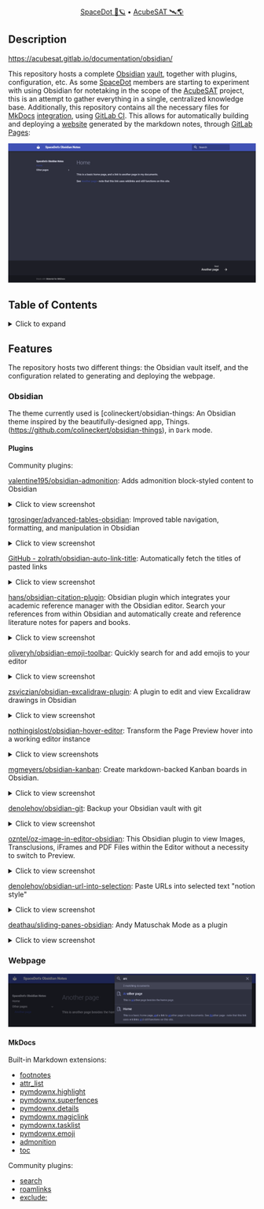 <div align="center">
<p>
    <a href="https://spacedot.gr/">SpaceDot 🌌🪐</a> &bull;
    <a href="https://acubesat.spacedot.gr/">AcubeSAT 🛰️🌎</a>
</p>
</div>

## Description

https://acubesat.gitlab.io/documentation/obsidian/

This repository hosts a complete [Obsidian](https://obsidian.md/) [vault](https://gitlab.com/acubesat/documentation/obsidian/-/tree/main/docs), together with plugins, configuration, etc.
As some [SpaceDot](https://spacedot.gr/) members are starting to experiment with using Obsidian for notetaking in the scope of the [AcubeSAT](https://acubesat.spacedot.gr/) project, this is an attempt to gather everything in a single, centralized knowledge base.
Additionally, this repository contains all the necessary files for [MkDocs](https://www.mkdocs.org/) [integration](https://gitlab.com/acubesat/documentation), using [GitLab CI](https://docs.gitlab.com/ee/ci/).
This allows for automatically building and deploying a [website](https://acubesat.gitlab.io/documentation/obsidian/) generated by the markdown notes, through [GitLab Pages](https://docs.gitlab.com/ee/user/project/pages/):

![index-example][index-example]

[index-example]: assets/webpage/example-index.png "Example index page layout"

## Table of Contents

<details>
<summary>Click to expand</summary>

[[_TOC_]]

</details>

## Features

The repository hosts two different things: the Obsidian vault itself, and the configuration related to generating and deploying the webpage.

### Obsidian

The theme currently used is [colineckert/obsidian-things: An Obsidian theme inspired by the beautifully-designed app, Things.(https://github.com/colineckert/obsidian-things), in `Dark` mode.

#### Plugins

Community plugins:

[valentine195/obsidian-admonition](https://github.com/valentine195/obsidian-admonition): Adds admonition block-styled content to Obsidian

<details>
<summary>Click to view screenshot</summary>

![plugin-admonition][plugin-admonition]

</details>

[tgrosinger/advanced-tables-obsidian](https://github.com/tgrosinger/advanced-tables-obsidian): Improved table navigation, formatting, and manipulation in Obsidian

<details>
<summary>Click to view screenshot</summary>

![plugin-advanced-tables][plugin-advanced-tables]

</details>

[GitHub - zolrath/obsidian-auto-link-title](https://github.com/zolrath/obsidian-auto-link-title): Automatically fetch the titles of pasted links

<details>
<summary>Click to view screenshot</summary>

![plugin-auto-link-title][plugin-auto-link-title]

</details>

[hans/obsidian-citation-plugin](https://github.com/hans/obsidian-citation-plugin): Obsidian plugin which integrates your academic reference manager with the Obsidian editor. Search your references from within Obsidian and automatically create and reference literature notes for papers and books.

<details>
<summary>Click to view screenshot</summary>

![plugin-citation][plugin-citation]

</details>

[oliveryh/obsidian-emoji-toolbar](https://github.com/oliveryh/obsidian-emoji-toolbar): Quickly search for and add emojis to your editor

<details>
<summary>Click to view screenshot</summary>

![plugin-emoji-toolbar][plugin-emoji-toolbar]

</details>

[zsviczian/obsidian-excalidraw-plugin](https://github.com/zsviczian/obsidian-excalidraw-plugin): A plugin to edit and view Excalidraw drawings in Obsidian

<details>
<summary>Click to view screenshot</summary>

![plugin-excalidraw][plugin-excalidraw]

</details>

[nothingislost/obsidian-hover-editor](https://github.com/nothingislost/obsidian-hover-editor): Transform the Page Preview hover into a working editor instance

<details>
<summary>Click to view screenshots</summary>

![plugin-hover-editor-1][plugin-hover-editor-1]
![plugin-hover-editor-2][plugin-hover-editor-2]

</details>

[mgmeyers/obsidian-kanban](https://github.com/mgmeyers/obsidian-kanban): Create markdown-backed Kanban boards in Obsidian.

<details>
<summary>Click to view screenshot</summary>

![plugin-kanban][plugin-kanban]

</details>

[denolehov/obsidian-git](https://github.com/denolehov/obsidian-git): Backup your Obsidian vault with git

<details>
<summary>Click to view screenshot</summary>

![plugin-git][plugin-git]

</details>

[ozntel/oz-image-in-editor-obsidian](https://github.com/ozntel/oz-image-in-editor-obsidian): This Obsidian plugin to view Images, Transclusions, iFrames and PDF Files within the Editor without a necessity to switch to Preview.

<details>
<summary>Click to view screenshot</summary>

![plugin-image-in-editor][plugin-image-in-editor]

</details>

[denolehov/obsidian-url-into-selection](https://github.com/denolehov/obsidian-url-into-selection): Paste URLs into selected text "notion style"

<details>
<summary>Click to view screenshot</summary>

![plugin-url-into-selection][plugin-url-into-selection]

</details>

[deathau/sliding-panes-obsidian](https://github.com/deathau/sliding-panes-obsidian): Andy Matuschak Mode as a plugin

<details>
<summary>Click to view screenshot</summary>

![plugin-sliding-panes][plugin-sliding-panes]

</details>

[plugin-admonition]: assets/plugins/admonition.png "Obsidian Admonition plugin"
[plugin-advanced-tables]: assets/plugins/advanced-tables.png "Obsidian Admonition plugin"
[plugin-auto-link-title]: assets/plugins/auto-link-title.png "Obsidian Admonition plugin"
[plugin-citation]: assets/plugins/citation.png "Obsidian Admonition plugin"
[plugin-emoji-toolbar]: assets/plugins/emoji-toolbar.png "Obsidian Admonition plugin"
[plugin-excalidraw]: assets/plugins/excalidraw.png "Obsidian Admonition plugin"
[plugin-hover-editor-1]: assets/plugins/hover-editor-1.png "Obsidian Admonition plugin"
[plugin-hover-editor-2]: assets/plugins/hover-editor-2.png "Obsidian Admonition plugin"
[plugin-kanban]: assets/plugins/kanban.png "Obsidian Admonition plugin"
[plugin-git]: assets/plugins/git.png "Obsidian Admonition plugin"
[plugin-image-in-editor]: assets/plugins/image-in-editor.png "Obsidian Admonition plugin"
[plugin-url-into-selection]: assets/plugins/url-into-selection.png "Obsidian Admonition plugin"
[plugin-sliding-panes]: assets/plugins/sliding-panes.png "Obsidian Admonition plugin"

### Webpage

![search-example][search-example]

[search-example]: assets/webpage/example-search.png "Example search bar layout"

#### MkDocs

Built-in Markdown extensions:

- [footnotes](https://squidfunk.github.io/mkdocs-material/reference/footnotes/)
- [attr_list](https://squidfunk.github.io/mkdocs-material/setup/extensions/python-markdown/#attribute-lists)
- [pymdownx.highlight](https://facelessuser.github.io/pymdown-extensions/extensions/highlight/)
- [pymdownx.superfences](https://facelessuser.github.io/pymdown-extensions/extensions/superfences/)
- [pymdownx.details](https://facelessuser.github.io/pymdown-extensions/extensions/details/)
- [pymdownx.magiclink](https://facelessuser.github.io/pymdown-extensions/extensions/magiclink/)
- [pymdownx.tasklist](https://facelessuser.github.io/pymdown-extensions/extensions/tasklist/)
- [pymdownx.emoji](https://facelessuser.github.io/pymdown-extensions/extensions/emoji/)
- [admonition](https://squidfunk.github.io/mkdocs-material/reference/admonitions/)
- [toc](https://python-markdown.github.io/extensions/toc/)

Community plugins:

- [search](https://www.mkdocs.org/user-guide/configuration/#search)
- [roamlinks](https://github.com/Jackiexiao/mkdocs-roamlinks-plugin)
- [exclude:](https://github.com/apenwarr/mkdocs-exclude)
